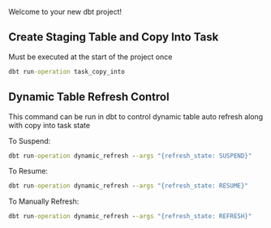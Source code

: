 Welcome to your new dbt project!

## Create Staging Table and Copy Into Task

Must be executed at the start of the project once  

```cmd
dbt run-operation task_copy_into
```

## Dynamic Table Refresh Control

This command can be run in dbt to control dynamic table auto refresh along with copy into task state  

To Suspend:
```cmd
dbt run-operation dynamic_refresh --args "{refresh_state: SUSPEND}"
```


To Resume:
```cmd
dbt run-operation dynamic_refresh --args "{refresh_state: RESUME}"
```


To Manually Refresh:
```cmd
dbt run-operation dynamic_refresh --args "{refresh_state: REFRESH}"
```
